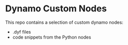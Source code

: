 # Dynamo Custom Nodes

This repo contains a selection of custom dynamo nodes:
- .dyf files
- code snippets from the Python nodes